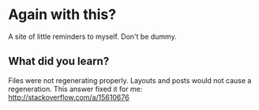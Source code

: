 # Again with this?

A site of little reminders to myself. Don't be dummy.

## What did you learn?

Files were not regenerating properly. Layouts and posts would not cause a
regeneration. This answer fixed it for me:
http://stackoverflow.com/a/15610676